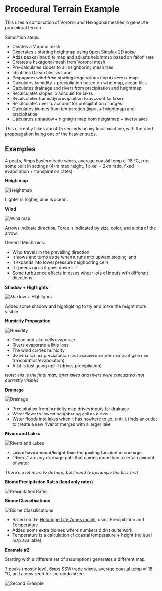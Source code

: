 # Procedural Terrain Example

This uses a combination of Voronoi and Hexagonal meshes to generate procedural terrain.

Simulation steps:

* Creates a Voronoi mesh
* Generates a starting heightmap using Open Simplex 2D noise
* Adds peaks (input) to map and adjusts heightmap based on falloff rate
* Creates a hexagonal mesh from Voronoi mesh
* Pre-calculates slopes to all neighboring mesh tiles
* Identities Ocean tiles vs Land
* Propagates wind from starting edge values (input) across map
* Calculates humidity + precipitation based on wind map, ocean tiles
* Calculates drainage and rivers from precipitation and heightmap
* Recalculates slopes to account for lakes
* Recalculates humidity/precipitation to account for lakes
* Recalculates river to account for precipitation changes
* Calculates biomes from temperation (input + heightmap) and precipitation
* Calculates a shadow + highlight map from heightmap + rivers/lakes

This currently takes about 15 seconds on my local machine, with the wind proporagation being one of the heavier steps.

## Examples

4 peaks, 6mps Eastern trade winds, average coastal temp of 18 ℃, plus some built in settings (4km max height, 1 pixel = 2km ratio, fixed evaporation + transpiration rates)

**Heightmap**

![Heightmap](./examples/HeightMap.PNG)

Lighter is higher, blue is ocean.

**Wind**

![Wind map](./examples/WindMap.PNG)

Arrows indicate direction. Force is indicated by size, color, and alpha of the arrow.

General Mechanics:

* Wind travels in the prevailing direction
* It slows and turns aside when it runs into upward sloping land
* It expands into lower pressure neighboring cells
* It speeds up as it goes down hill
* Some turbulence effects in cases wheer lots of inputs with different directions

**Shadow + Highlights**

![Shadow + Highlights](./examples/ShadowMap.PNG)

Added some shadow and highlighting to try and make the height more visible.


**Humidity Propagation**

![Humidity](./examples/HumidityMap.PNG)

* Ocean and lake cells evaporate
* Rivers evaporate a little less
* The wind carries humidity
* Some is lost as precipitation (but assumes an even amount gains as transpiration/evaporation)
* A lot is lost going uphill (drives precipitation)

_Note: this is the final map, after lakes and rivers were calculated (not currently visible)_

**Drainage**

![Drainage](./examples/DrainageMap.PNG)

* Precipitation from humidity map drives inputs for drainage
* Water flows to lowest neighboring cell as a river
* Water floods into lakes when it has nowhere to go, until it finds an outlet to create a new river or merges with a larger lake

**Rivers and Lakes**

![Rivers and Lakes](./examples/RiversAndLakes.PNG)

* Lakes have amount/height from the pooling function of drainage
* "Rivers" are any drainage path that carries more than a certain amount of water

_There's a lot more to do here, but I need to upsample the tiles first_

**Biome Precipitation Rates (land only rates)**

![Precipitation Rates](./examples/BiomePrecipitation.PNG)


**Biome Classifications**

![Biome Classifications](./examples/Biomes.PNG)

* Based on the [Holdridge Life Zones model](https://en.wikipedia.org/wiki/Holdridge_life_zones#/media/File:Lifezones_Pengo.svg), using Precipitation and Temperature
* Added some extra biomes where numbers didn't quite work
* Temperature is a calculation of coastal temperature + height (no isual map available)

**Example #2**

Starting with a different set of assumptions generates a different map.

7 peaks (mostly low), 6mps SSW trade winds, average coastal temp of 18 ℃, and a new seed for the randomizer:

![Second Example](./examples/Example2-DiffSeedMorePeaksDiffWind.PNG)

